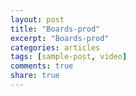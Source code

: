 ```yaml
---
layout: post
title: "Boards-prod"
excerpt: "Boards-prod"
categories: articles
tags: [sample-post, video]
comments: true
share: true
---
```

<div class="apester-board" channel-id="5f6ccdd1ecd8e2c7c89b88bb" height="562"></div>
<script async src="https://static.apester.com/js/sdk/latest/apester-sdk.js"></script>
